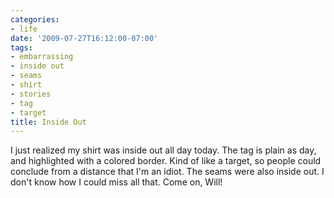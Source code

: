 ```yaml
---
categories:
- life
date: '2009-07-27T16:12:00-07:00'
tags:
- embarrassing
- inside out
- seams
- shirt
- stories
- tag
- target
title: Inside Out
---
```


I just realized my shirt was inside out all day today. The tag is plain as day, and highlighted with a colored border. Kind of like a target, so people could conclude from a distance that I'm an idiot. The seams were also inside out. I don't know how I could miss all that. Come on, Will!
